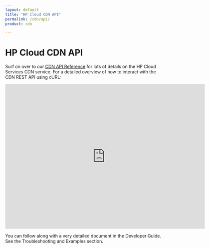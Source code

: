 ```yaml
---
layout: default
title: "HP Cloud CDN API"
permalink: /cdn/api/
product: cdn

---
```

# HP Cloud CDN API

<!--The HP Cloud CDN API is documented in your choice of formats: 

* [HP Cloud CDN Developer Guide API 1.1, Browser View](https://api-docs.hpcloud.com/hpcloud-cdn-storage/1.0/content/ch_cdn-dev-overview.html )
* [HP Cloud CDN Developer Guide API 1.1, PDF View](http://api-docs.hpcloud.com/hpcloud-cdn-storage/1.0/hpcloud-cdn-devguide-1.0.pdf)-->

Surf on over to our [CDN API Reference](/api/CDN) for lots of details on the HP Cloud Services CDN service.  For a detailed overview of how to interact with the CDN REST API using cURL:

<iframe src="http://player.vimeo.com/video/33235738?title=0&amp;byline=0&amp;portrait=0" width="640" height="464" frameborder="0"> </iframe>

You can follow along with a very detailed document in the Developer Guide. See the Troubleshooting and Examples section.